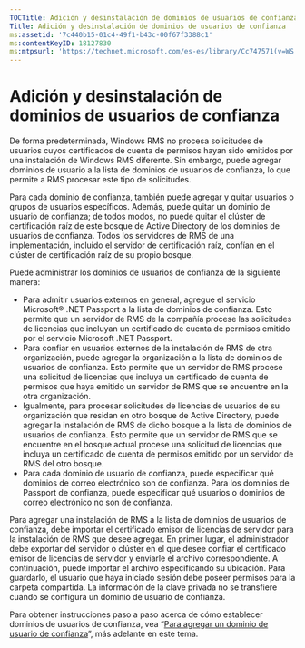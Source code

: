 ```yaml
---
TOCTitle: Adición y desinstalación de dominios de usuarios de confianza
Title: Adición y desinstalación de dominios de usuarios de confianza
ms:assetid: '7c440b15-01c4-49f1-b43c-00f67f3388c1'
ms:contentKeyID: 18127830
ms:mtpsurl: 'https://technet.microsoft.com/es-es/library/Cc747571(v=WS.10)'
---
```


Adición y desinstalación de dominios de usuarios de confianza
=============================================================

De forma predeterminada, Windows RMS no procesa solicitudes de usuarios cuyos certificados de cuenta de permisos hayan sido emitidos por una instalación de Windows RMS diferente. Sin embargo, puede agregar dominios de usuario a la lista de dominios de usuarios de confianza, lo que permite a RMS procesar este tipo de solicitudes.

Para cada dominio de confianza, también puede agregar y quitar usuarios o grupos de usuarios específicos. Además, puede quitar un dominio de usuario de confianza; de todos modos, no puede quitar el clúster de certificación raíz de este bosque de Active Directory de los dominios de usuarios de confianza. Todos los servidores de RMS de una implementación, incluido el servidor de certificación raíz, confían en el clúster de certificación raíz de su propio bosque.

Puede administrar los dominios de usuarios de confianza de la siguiente manera:

-   Para admitir usuarios externos en general, agregue el servicio Microsoft® .NET Passport a la lista de dominios de confianza. Esto permite que un servidor de RMS de la compañía procese las solicitudes de licencias que incluyan un certificado de cuenta de permisos emitido por el servicio Microsoft .NET Passport.
-   Para confiar en usuarios externos de la instalación de RMS de otra organización, puede agregar la organización a la lista de dominios de usuarios de confianza. Esto permite que un servidor de RMS procese una solicitud de licencias que incluya un certificado de cuenta de permisos que haya emitido un servidor de RMS que se encuentre en la otra organización.
-   Igualmente, para procesar solicitudes de licencias de usuarios de su organización que residan en otro bosque de Active Directory, puede agregar la instalación de RMS de dicho bosque a la lista de dominios de usuarios de confianza. Esto permite que un servidor de RMS que se encuentre en el bosque actual procese una solicitud de licencias que incluya un certificado de cuenta de permisos emitido por un servidor de RMS del otro bosque.
-   Para cada dominio de usuario de confianza, puede especificar qué dominios de correo electrónico son de confianza. Para los dominios de Passport de confianza, puede especificar qué usuarios o dominios de correo electrónico no son de confianza.

Para agregar una instalación de RMS a la lista de dominios de usuarios de confianza, debe importar el certificado emisor de licencias de servidor para la instalación de RMS que desee agregar. En primer lugar, el administrador debe exportar del servidor o clúster en el que desee confiar el certificado emisor de licencias de servidor y enviarle el archivo correspondiente. A continuación, puede importar el archivo especificando su ubicación. Para guardarlo, el usuario que haya iniciado sesión debe poseer permisos para la carpeta compartida. La información de la clave privada no se transfiere cuando se configura un dominio de usuario de confianza.

Para obtener instrucciones paso a paso acerca de cómo establecer dominios de usuarios de confianza, vea “[Para agregar un dominio de usuario de confianza](https://technet.microsoft.com/ed672e58-6272-4ac0-a434-d1d938037e93)”, más adelante en este tema.
